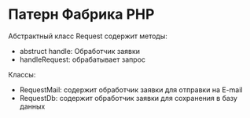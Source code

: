 # Патерн Фабрика PHP

Абстрактный класс Request содержит методы: <br>
- abstruct handle: Обработчик заявки
- handleRequest: обрабатывает запрос


Классы:
- RequestMail: содержит обработчик заявки для отправки на E-mail
- RequestDb: содержит обработчик заявки для сохранения в базу данных